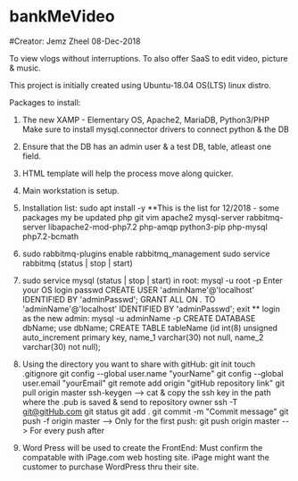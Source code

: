# bankMeVideo
#Creator: Jemz Zheel 08-Dec-2018

To view vlogs without interruptions.
To also offer SaaS to edit video, picture & music.

This project is initially created using Ubuntu-18.04 OS(LTS) linux distro.

Packages to install:
1) The new XAMP - Elementary OS, Apache2, MariaDB, Python3/PHP
	Make sure to install mysql.connector drivers to connect python & the DB

2) Ensure that the DB has an admin user & a test DB, table, atleast one field.

3) HTML template will help the process move along quicker.

4) Main workstation is setup.

5) Installation list: sudo apt install -y **This is the list for 12/2018 - some packages my be updated
	php git vim apache2
	mysql-server rabbitmq-server 
	libapache2-mod-php7.2
	php-amqp python3-pip 
	php-mysql php7.2-bcmath

6) sudo rabbitmq-plugins enable rabbitmq_management
	sudo service rabbitmq (status | stop | start)

7) sudo service mysql (status | stop | start)
	in root: mysql -u root -p
	Enter your OS login passwd
	CREATE USER 'adminName'@'localhost' IDENTIFIED BY 'adminPasswd';
	GRANT ALL ON *.* TO 'adminName'@'localhost' IDENTIFIED BY 'adminPasswd';
	exit
	** login as the new admin: mysql -u adminName -p
	CREATE DATABASE dbName;
	use dbName;
	CREATE TABLE tableName (id int(8) unsigned auto_increment primary key,
				name_1 varchar(30) not null,
				name_2 varchar(30) not null);
	
8) Using the directory you want to share with gitHub:
	git init
	touch .gitignore
	git config --global user.name "yourName"
	git config --global user.email "yourEmail"
	git remote add origin "gitHub repository link"
	git pull origin master
	ssh-keygen --> cat & copy the ssh key in the path where the .pub is saved & send to repository owner
	ssh -T git@gitHub.com
	git status
	git add .
	git commit -m "Commit message"
	git push -f origin master --> Only for the first push: git push origin master --> For every push after

9) Word Press will be used to create the FrontEnd:
	Must confirm the compatable with iPage.com web hosting site.
		iPage might want the customer to purchase WordPress thru their site.
